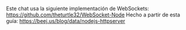 Este chat usa la siguiente implementación de WebSockets: https://github.com/theturtle32/WebSocket-Node
Hecho a partir de esta guía: https://beej.us/blog/data/nodejs-httpserver
